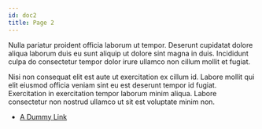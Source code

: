 ```yaml
---
id: doc2
title: Page 2
---
```


Nulla pariatur proident officia laborum ut tempor. Deserunt cupidatat dolore aliqua laborum duis eu sunt aliquip ut dolore sint magna in duis. Incididunt culpa do consectetur tempor dolor irure ullamco non cillum mollit et fugiat.

Nisi non consequat elit est aute ut exercitation ex cillum id. Labore mollit qui elit eiusmod officia veniam sint eu est deserunt tempor id fugiat. Exercitation in exercitation tempor laborum minim aliqua. Labore consectetur non nostrud ullamco ut sit est voluptate minim non.

- [A Dummy Link](www.google.com)